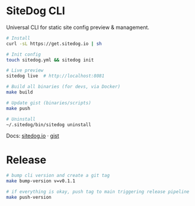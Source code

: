 # SiteDog CLI

Universal CLI for static site config preview & management.

```sh
# Install
curl -sL https://get.sitedog.io | sh

# Init config
touch sitedog.yml && sitedog init

# Live preview
sitedog live  # http://localhost:8081

# Build all binaries (for devs, via Docker)
make build

# Update gist (binaries/scripts)
make push

# Uninstall
~/.sitedog/bin/sitedog uninstall
```

Docs: [sitedog.io](https://sitedog.io/) · [gist](https://gist.github.com/qelphybox/fe278d331980a1ce09c3d946bbf0b83b)

# Release

```sh
# bump cli version and create a git tag
make bump-version v=v0.1.1

# if everything is okay, push tag to main triggering release pipeline
make push-version
```

